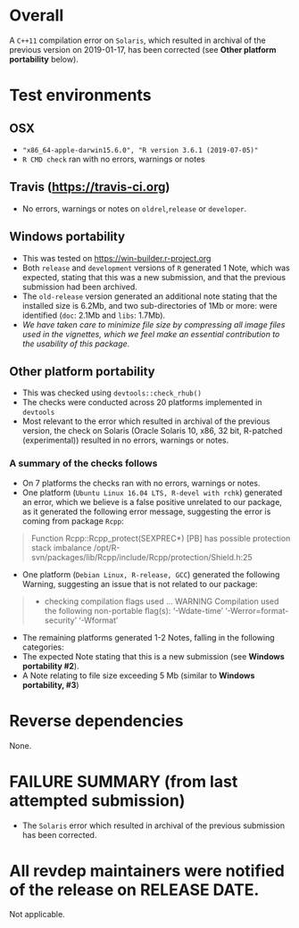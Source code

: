 # Overall #
A `C++11` compilation error on `Solaris`, which resulted in archival of the previous version on 2019-01-17,
has been corrected (see __Other platform portability__ below).

# Test environments #
## OSX ##
* `"x86_64-apple-darwin15.6.0", "R version 3.6.1 (2019-07-05)"` 
* `R CMD check` ran with no errors, warnings or notes
## Travis (https://travis-ci.org) ##
* No errors, warnings or notes on `oldrel`,`release` or `developer`. 
## Windows portability ##
* This was tested on https://win-builder.r-project.org 
* Both `release` and `development` versions of `R` generated 1 Note, which was expected, stating that this was a new submission, and that the previous submission had been archived. 
* The `old-release` version generated an additional note stating that the installed size is 6.2Mb, and two sub-directories of 1Mb or more: were identified (`doc`: 2.1Mb and `libs`: 1.7Mb). 
* _We have taken care to minimize file size by compressing all image files used in the vignettes, which we feel make an essential contribution to the usability of this package_.   
## Other platform portability ##
* This was checked using `devtools::check_rhub()`
* The checks were conducted across 20 platforms implemented in `devtools`
* Most relevant to the error which resulted in archival of the previous version, the check on Solaris (Oracle Solaris 10, x86, 32 bit, R-patched (experimental)) resulted in no errors, warnings or notes.
### A summary of the checks follows ###
* On 7 platforms the checks ran with no errors, warnings or notes.
* One platform (`Ubuntu Linux 16.04 LTS, R-devel with rchk`) generated an error, which we believe is a false positive unrelated to our package, as it generated the following error message, suggesting the error is coming from package `Rcpp`: 
> Function Rcpp::Rcpp_protect(SEXPREC*)
> [PB] has possible protection stack imbalance /opt/R-svn/packages/lib/Rcpp/include/Rcpp/protection/Shield.h:25
* One platform (`Debian Linux, R-release, GCC`) generated the following Warning, suggesting an issue that is not related to our package:
> * checking compilation flags used ... WARNING
> Compilation used the following non-portable flag(s):
> ‘-Wdate-time’ ‘-Werror=format-security’ ‘-Wformat’
* The remaining platforms generated 1-2 Notes, falling in the following categories:
* The expected Note stating that this is a new submission (see __Windows portability #2__).
* A Note relating to file size exceeding 5 Mb (similar to __Windows portability, #3__)

# Reverse dependencies #
None.

# FAILURE SUMMARY (from last attempted submission) #
* The `Solaris` error which resulted in archival of the previous submission has been corrected.

# All revdep maintainers were notified of the release on RELEASE DATE. #
Not applicable.
